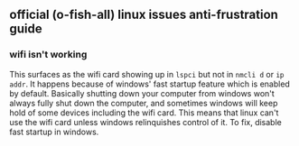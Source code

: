 
## official (o-fish-all) linux issues anti-frustration guide


### wifi isn't working

This surfaces as the wifi card showing up in `lspci` but not in `nmcli d` or `ip addr`. It happens because of windows' fast startup feature which is enabled by default. Basically shutting down your computer from windows won't always fully shut down the computer, and sometimes windows will keep hold of some devices including the wifi card. This means that linux can't use the wifi card unless windows relinquishes control of it. To fix, disable fast startup in windows.
